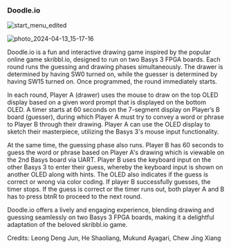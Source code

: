 ### Doodle.io

![start_menu_edited](https://github.com/jing-xiang/FPGA/assets/61624545/058e192d-4d72-4f9c-8ddf-9a8af67dd7db)

![photo_2024-04-13_15-17-16](https://github.com/jing-xiang/FPGA/assets/61624545/12432175-5ab8-4758-9996-4e4bcaf7f9d2)

Doodle.io is a fun and interactive drawing game inspired by the popular   online game skribbl.io, designed to run on two Basys 3 FPGA boards. 
Each round runs the guessing and drawing phases simultaneously. The drawer is determined by having SW0 turned on, while the guesser is determined by having SW15 turned on. Once programmed, the round immediately starts.

In each round, Player A (drawer) uses the mouse to draw on the top OLED display based on a given word prompt that is displayed on the bottom OLED. A timer starts at 60 seconds on the 7-segment display on Player’s B board (guesser), during which Player A must try to convey a word or phrase to Player B through their drawing. Player A can use the OLED display to sketch their masterpiece, utilizing the Basys 3's mouse input functionality.

At the same time, the guessing phase also runs. Player B has 60 seconds to guess the word or phrase based on Player A's drawing which is viewable on the 2nd Basys board via UART. Player B uses the keyboard input on the other Basys 3 to enter their guess, whereby the keyboard input is shown on another OLED along with hints. The OLED also indicates if the guess is correct or wrong via color coding. If player B successfully guesses, the timer stops. If the guess is correct or the timer runs out, both player A and B has to press btnR to proceed to the next round.

Doodle.io offers a lively and engaging experience, blending drawing and guessing seamlessly on two Basys 3 FPGA boards, making it a delightful adaptation of the beloved skribbl.io game.

Credits: 
Leong Deng Jun,
He Shaoliang,
Mukund Ayagari,
Chew Jing Xiang
